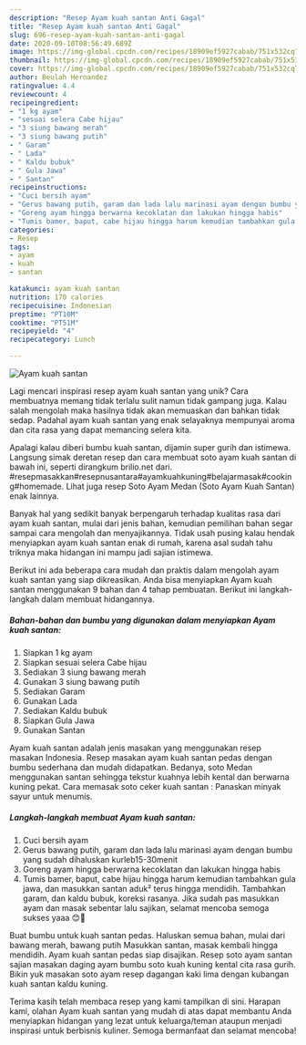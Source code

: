 ```yaml
---
description: "Resep Ayam kuah santan Anti Gagal"
title: "Resep Ayam kuah santan Anti Gagal"
slug: 696-resep-ayam-kuah-santan-anti-gagal
date: 2020-09-10T08:56:49.689Z
image: https://img-global.cpcdn.com/recipes/18909ef5927cabab/751x532cq70/ayam-kuah-santan-foto-resep-utama.jpg
thumbnail: https://img-global.cpcdn.com/recipes/18909ef5927cabab/751x532cq70/ayam-kuah-santan-foto-resep-utama.jpg
cover: https://img-global.cpcdn.com/recipes/18909ef5927cabab/751x532cq70/ayam-kuah-santan-foto-resep-utama.jpg
author: Beulah Hernandez
ratingvalue: 4.4
reviewcount: 4
recipeingredient:
- "1 kg ayam"
- "sesuai selera Cabe hijau"
- "3 siung bawang merah"
- "3 siung bawang putih"
- " Garam"
- " Lada"
- " Kaldu bubuk"
- " Gula Jawa"
- " Santan"
recipeinstructions:
- "Cuci bersih ayam"
- "Gerus bawang putih, garam dan lada lalu marinasi ayam dengan bumbu yang sudah dihaluskan kurleb15-30menit"
- "Goreng ayam hingga berwarna kecoklatan dan lakukan hingga habis"
- "Tumis bamer, baput, cabe hijau hingga harum kemudian tambahkan gula jawa, dan masukkan santan aduk² terus hingga mendidih. Tambahkan garam, dan kaldu bubuk, koreksi rasanya. Jika sudah pas masukkan ayam dan masak sebentar lalu sajikan, selamat mencoba semoga sukses yaaa 😊🤗"
categories:
- Resep
tags:
- ayam
- kuah
- santan

katakunci: ayam kuah santan 
nutrition: 170 calories
recipecuisine: Indonesian
preptime: "PT10M"
cooktime: "PT51M"
recipeyield: "4"
recipecategory: Lunch

---
```



![Ayam kuah santan](https://img-global.cpcdn.com/recipes/18909ef5927cabab/751x532cq70/ayam-kuah-santan-foto-resep-utama.jpg)

Lagi mencari inspirasi resep ayam kuah santan yang unik? Cara membuatnya memang tidak terlalu sulit namun tidak gampang juga. Kalau salah mengolah maka hasilnya tidak akan memuaskan dan bahkan tidak sedap. Padahal ayam kuah santan yang enak selayaknya mempunyai aroma dan cita rasa yang dapat memancing selera kita.

Apalagi kalau diberi bumbu kuah santan, dijamin super gurih dan istimewa. Langsung simak deretan resep dan cara membuat soto ayam kuah santan di bawah ini, seperti dirangkum brilio.net dari. #resepmasakkan#resepnusantara#ayamkuahkuning#belajarmasak#cooking#homemade. Lihat juga resep Soto Ayam Medan (Soto Ayam Kuah Santan) enak lainnya.

Banyak hal yang sedikit banyak berpengaruh terhadap kualitas rasa dari ayam kuah santan, mulai dari jenis bahan, kemudian pemilihan bahan segar sampai cara mengolah dan menyajikannya. Tidak usah pusing kalau hendak menyiapkan ayam kuah santan enak di rumah, karena asal sudah tahu triknya maka hidangan ini mampu jadi sajian istimewa.


Berikut ini ada beberapa cara mudah dan praktis dalam mengolah ayam kuah santan yang siap dikreasikan. Anda bisa menyiapkan Ayam kuah santan menggunakan 9 bahan dan 4 tahap pembuatan. Berikut ini langkah-langkah dalam membuat hidangannya.

<!--inarticleads1-->

##### Bahan-bahan dan bumbu yang digunakan dalam menyiapkan Ayam kuah santan:

1. Siapkan 1 kg ayam
1. Siapkan sesuai selera Cabe hijau
1. Sediakan 3 siung bawang merah
1. Gunakan 3 siung bawang putih
1. Sediakan  Garam
1. Gunakan  Lada
1. Sediakan  Kaldu bubuk
1. Siapkan  Gula Jawa
1. Gunakan  Santan


Ayam kuah santan adalah jenis masakan yang menggunakan resep masakan Indonesia. Resep masakan ayam kuah santan pedas dengan bumbu sederhana dan mudah didapatkan. Bedanya, soto Medan menggunakan santan sehingga tekstur kuahnya lebih kental dan berwarna kuning pekat. Cara memasak soto ceker kuah santan : Panaskan minyak sayur untuk menumis. 

<!--inarticleads2-->

##### Langkah-langkah membuat Ayam kuah santan:

1. Cuci bersih ayam
1. Gerus bawang putih, garam dan lada lalu marinasi ayam dengan bumbu yang sudah dihaluskan kurleb15-30menit
1. Goreng ayam hingga berwarna kecoklatan dan lakukan hingga habis
1. Tumis bamer, baput, cabe hijau hingga harum kemudian tambahkan gula jawa, dan masukkan santan aduk² terus hingga mendidih. Tambahkan garam, dan kaldu bubuk, koreksi rasanya. Jika sudah pas masukkan ayam dan masak sebentar lalu sajikan, selamat mencoba semoga sukses yaaa 😊🤗


Buat bumbu untuk kuah santan pedas. Haluskan semua bahan, mulai dari bawang merah, bawang putih Masukkan santan, masak kembali hingga mendidih. Ayam kuah santan pedas siap disajikan. Resep soto ayam santan sajian masakan daging ayam bumbu soto kuah kuning kental cita rasa gurih. Bikin yuk masakan soto ayam resep dagangan kaki lima dengan kubangan kuah santan kaldu kuning. 

Terima kasih telah membaca resep yang kami tampilkan di sini. Harapan kami, olahan Ayam kuah santan yang mudah di atas dapat membantu Anda menyiapkan hidangan yang lezat untuk keluarga/teman ataupun menjadi inspirasi untuk berbisnis kuliner. Semoga bermanfaat dan selamat mencoba!

